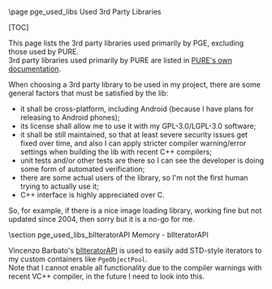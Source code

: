 \page pge_used_libs Used 3rd Party Libraries

[TOC]

This page lists the 3rd party libraries used primarily by PGE, excluding those used by PURE.  
3rd party libraries used primarily by PURE are listed in [PURE's own documentation](https://proof88.github.io/pure-doc/index.html).

When choosing a 3rd party library to be used in my project, there are some general factors that must be satisfied by the lib:
 - it shall be cross-platform, including Android (because I have plans for releasing to Android phones);
 - its license shall allow me to use it with my GPL-3.0/LGPL-3.0 software;
 - it shall be still maintained, so that at least severe security issues get fixed over time, and also I can apply stricter compiler warning/error settings when building the lib with recent C++ compilers;
 - unit tests and/or other tests are there so I can see the developer is doing some form of automated verification;
 - there are some actual users of the library, so I'm not the first human trying to actually use it;
 - C++ interface is highly appreciated over C.
 
So, for example, if there is a nice image loading library, working fine but not updated since 2004, then sorry but it is a no-go for me.

\section pge_used_libs_blIteratorAPI Memory - blIteratorAPI

Vincenzo Barbato's [blIteratorAPI](https://github.com/navyenzo/blIteratorAPI) is used to easily add STD-style iterators to my custom containers like `PgeObjectPool`.  
Note that I cannot enable all functionality due to the compiler warnings with recent VC++ compiler, in the future I need to look into this.
